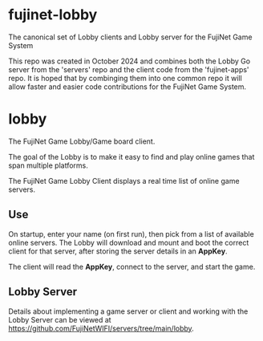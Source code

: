 # fujinet-lobby
The canonical set of Lobby clients and Lobby server for the FujiNet Game System

This repo was created in October 2024 and combines both the Lobby Go server from the 'servers' repo and the client code from the 'fujinet-apps' repo. It is hoped that by combinging them into one common repo it will allow faster and easier code contributions for the FujiNet Game System.




# lobby

The FujiNet Game Lobby/Game board client.

The goal of the Lobby is to make it easy to find and play online games that span multiple platforms.

The FujiNet Game Lobby Client displays a real time list of online game servers.

##  Use
On startup, enter your name (on first run), then pick from a list of available online servers. The Lobby will download and mount and boot the correct client for that server, after storing the server details in an **AppKey**. 

The client will read the **AppKey**, connect to the server, and start the game.

## Lobby Server
Details about implementing a game server or client and working with the Lobby Server can be viewed at https://github.com/FujiNetWIFI/servers/tree/main/lobby.



